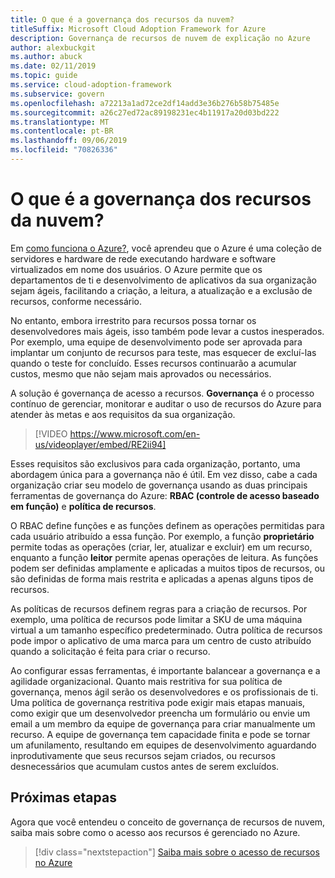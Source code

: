 ```yaml
---
title: O que é a governança dos recursos da nuvem?
titleSuffix: Microsoft Cloud Adoption Framework for Azure
description: Governança de recursos de nuvem de explicação no Azure
author: alexbuckgit
ms.author: abuck
ms.date: 02/11/2019
ms.topic: guide
ms.service: cloud-adoption-framework
ms.subservice: govern
ms.openlocfilehash: a72213a1ad72ce2df14add3e36b276b58b75485e
ms.sourcegitcommit: a26c27ed72ac89198231ec4b11917a20d03bd222
ms.translationtype: MT
ms.contentlocale: pt-BR
ms.lasthandoff: 09/06/2019
ms.locfileid: "70826336"
---
```

<!-- markdownlint-disable MD026 -->

# <a name="what-is-cloud-resource-governance"></a>O que é a governança dos recursos da nuvem?

Em [como funciona o Azure?](../../getting-started/what-is-azure.md), você aprendeu que o Azure é uma coleção de servidores e hardware de rede executando hardware e software virtualizados em nome dos usuários. O Azure permite que os departamentos de ti e desenvolvimento de aplicativos da sua organização sejam ágeis, facilitando a criação, a leitura, a atualização e a exclusão de recursos, conforme necessário.

No entanto, embora irrestrito para recursos possa tornar os desenvolvedores mais ágeis, isso também pode levar a custos inesperados. Por exemplo, uma equipe de desenvolvimento pode ser aprovada para implantar um conjunto de recursos para teste, mas esquecer de excluí-las quando o teste for concluído. Esses recursos continuarão a acumular custos, mesmo que não sejam mais aprovados ou necessários.

A solução é governança de acesso a recursos. **Governança** é o processo contínuo de gerenciar, monitorar e auditar o uso de recursos do Azure para atender às metas e aos requisitos da sua organização.

<!-- markdownlint-disable MD034 -->

> [!VIDEO https://www.microsoft.com/en-us/videoplayer/embed/RE2ii94]

<!-- markdownlint-enable MD034 -->

Esses requisitos são exclusivos para cada organização, portanto, uma abordagem única para a governança não é útil. Em vez disso, cabe a cada organização criar seu modelo de governança usando as duas principais ferramentas de governança do Azure: **RBAC (controle de acesso baseado em função)** e **política de recursos**.

O RBAC define funções e as funções definem as operações permitidas para cada usuário atribuído a essa função. Por exemplo, a função **proprietário** permite todas as operações (criar, ler, atualizar e excluir) em um recurso, enquanto a função **leitor** permite apenas operações de leitura. As funções podem ser definidas amplamente e aplicadas a muitos tipos de recursos, ou são definidas de forma mais restrita e aplicadas a apenas alguns tipos de recursos.

As políticas de recursos definem regras para a criação de recursos. Por exemplo, uma política de recursos pode limitar a SKU de uma máquina virtual a um tamanho específico predeterminado. Outra política de recursos pode impor o aplicativo de uma marca para um centro de custo atribuído quando a solicitação é feita para criar o recurso.

Ao configurar essas ferramentas, é importante balancear a governança e a agilidade organizacional. Quanto mais restritiva for sua política de governança, menos ágil serão os desenvolvedores e os profissionais de ti. Uma política de governança restritiva pode exigir mais etapas manuais, como exigir que um desenvolvedor preencha um formulário ou envie um email a um membro da equipe de governança para criar manualmente um recurso. A equipe de governança tem capacidade finita e pode se tornar um afunilamento, resultando em equipes de desenvolvimento aguardando inprodutivamente que seus recursos sejam criados, ou recursos desnecessários que acumulam custos antes de serem excluídos.

## <a name="next-steps"></a>Próximas etapas

Agora que você entendeu o conceito de governança de recursos de nuvem, saiba mais sobre como o acesso aos recursos é gerenciado no Azure.

> [!div class="nextstepaction"]
> [Saiba mais sobre o acesso de recursos no Azure](./azure-resource-access.md)
